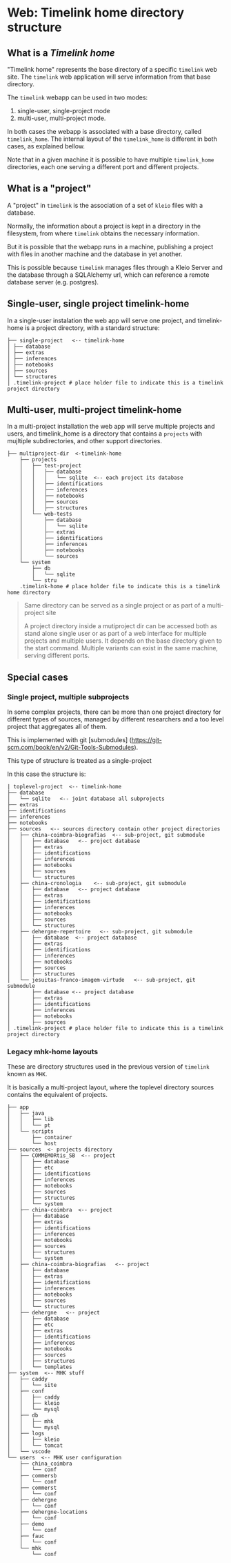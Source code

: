 # Web: Timelink home directory structure
## What is a _Timelink home_

"Timelink home" represents the base directory of a specific `timelink` web site.  The `timelink` web application will serve information from that base directory.

The `timelink` webapp can be used in two modes:

1. single-user, single-project mode
2. multi-user, multi-project mode.

In both cases the webapp is associated with a base directory, called `timelink_home`.  The internal layout of the `timelink_home` is different in both cases, as explained bellow.

Note that in a given machine it is possible to have multiple `timelink_home` directories, each one serving a different port and different projects.

## What is a "project"

A "project" in `timelink` is the association of a set of `kleio` files with a database.

Normally, the information about a project is kept in a directory in the filesystem, from where `timelink` obtains the necessary information.

But it is possible that the webapp runs in a machine,  publishing a project with files in another machine and the database in yet another.

This is possible because `timelink` manages files through a Kleio Server and the database through a SQLAlchemy url, which can reference a remote database server (e.g. postgres).


## Single-user, single project timelink-home

In a single-user instalation the web app will serve one project, and timelink-home is a project directory, with a standard structure:


	├── single-project   <-- timelink-home
	│ ├── database
	│ ├── extras
	│ ├── inferences
	│ ├── notebooks
	│ ├── sources
	│ └── structures
	│ .timelink-project # place holder file to indicate this is a timelink project directory
## Multi-user, multi-project timelink-home

In a multi-project installation the web app will serve multiple projects and users, and timelink_home is a directory that contains a `projects` with mujltiple subdirectories, and other support directories.

	├── multiproject-dir  <-timelink-home
		├── projects
		│   ├── test-project
		│   │   ├── database
		│   │   │   └── sqlite  <-- each project its database
		│   │   ├── identifications
		│   │   ├── inferences
		│   │   ├── notebooks
		│   │   ├── sources
		│   │   ├── structures
		│   └── web-tests
		│       ├── database
		│       │   └── sqlite
		│       ├── extras
		│       ├── identifications
		│       ├── inferences
		│       ├── notebooks
		│       └── sources
		└── system
			├── db
			│   └── sqlite
			└── stru
		.timelink-home # place holder file to indicate this is a timelink home directory


> Same directory can be served as a single project or as part of a multi-project site
>
> A project directory inside a mutiproject dir can be accessed both as stand alone single user or as part of a web interface for multiple projects and multiple users. It depends on the base directory given to the start command. Multiple variants can exist in the same machine, serving different ports.
>

## Special cases

### Single project, multiple subprojects

In some complex projects, there can be more than one project directory for different types of sources, managed by different researchers and a too level project that aggregates all of them.

This is implemented  with git [submodules] (https://git-scm.com/book/en/v2/Git-Tools-Submodules).

This type of structure is treated as a single-project

In this case the structure is:

	| toplevel-project  <-- timelink-home
	├── database
	│   └── sqlite   <-- joint database all subprojects
	├── extras
	├── identifications
	├── inferences
	├── notebooks
	├── sources   <-- sources directory contain other project directories
	│   ├── china-coimbra-biografias  <-- sub-project, git submodule
	│   │   ├── database   <-- project database
	│   │   ├── extras
	│   │   ├── identifications
	│   │   ├── inferences
	│   │   ├── notebooks
	│   │   ├── sources
	│   │   └── structures
	│   ├── china-cronologia    <-- sub-project, git submodule
	│   │   ├── database   <-- project database
	│   │   ├── extras
	│   │   ├── identifications
	│   │   ├── inferences
	│   │   ├── notebooks
	│   │   ├── sources
	│   │   └── structures
	│   ├── dehergne-repertoire   <-- sub-project, git submodule
	│   │   ├── database  <-- project database
	│   │   ├── extras
	│   │   ├── identifications
	│   │   ├── inferences
	│   │   ├── notebooks
	│   │   ├── sources
	│   │   ├── structures
	│   └── jesuitas-franco-imagem-virtude   <-- sub-project, git submodule
	│       ├── database <-- project database
	│       ├── extras
	│       ├── identifications
	│       ├── inferences
	│       ├── notebooks
	│       ├── sources
	│ .timelink-project # place holder file to indicate this is a timelink project directory


### Legacy mhk-home layouts

These are directory structures used in the previous version of `timelink` known as `MHK`.

It is basically a multi-project layout, where the toplevel directory sources contains the equivalent of projects.

	├── app
	│   ├── java
	│   │   ├── lib
	│   │   └── pt
	│   └── scripts
	│       ├── container
	│       └── host
	├── sources  <- projects directory
	│   ├── COMMEMORtis_SB  <-- project
	│   │   ├── database
	│   │   ├── etc
	│   │   ├── identifications
	│   │   ├── inferences
	│   │   ├── notebooks
	│   │   ├── sources
	│   │   ├── structures
	│   │   └── system
	│   ├── china-coimbra  <-- project
	│   │   ├── database
	│   │   ├── extras
	│   │   ├── identifications
	│   │   ├── inferences
	│   │   ├── notebooks
	│   │   ├── sources
	│   │   ├── structures
	│   │   └── system
	│   ├── china-coimbra-biografias   <-- project
	│   │   ├── database
	│   │   ├── extras
	│   │   ├── identifications
	│   │   ├── inferences
	│   │   ├── notebooks
	│   │   ├── sources
	│   │   └── structures
	│   ├── dehergne   <-- project
	│   │   ├── database
	│   │   ├── etc
	│   │   ├── extras
	│   │   ├── identifications
	│   │   ├── inferences
	│   │   ├── notebooks
	│   │   ├── sources
	│   │   ├── structures
	│   │   └── templates
	├── system  <-- MHK stuff
	│   ├── caddy
	│   │   └── site
	│   ├── conf
	│   │   ├── caddy
	│   │   ├── kleio
	│   │   └── mysql
	│   ├── db
	│   │   ├── mhk
	│   │   └── mysql
	│   ├── logs
	│   │   ├── kleio
	│   │   └── tomcat
	│   └── vscode
	└── users  <-- MHK user configuration
	    ├── china_coimbra
	    │   └── conf
	    ├── commersb
	    │   └── conf
	    ├── commerst
	    │   └── conf
	    ├── dehergne
	    │   └── conf
	    ├── dehergne-locations
	    │   └── conf
	    ├── demo
	    │   └── conf
	    ├── fauc
	    │   └── conf
	    └── mhk
	        └── conf